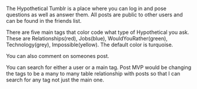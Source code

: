 The Hypothetical Tumblr is a place where you can log in and pose questions as well as answer them. All posts are public to other users and can be found in the friends list.

There are five main tags that color code what type of Hypothetical you ask. These are Relationships(red), Jobs(blue), WouldYouRather(green), Technology(grey), Impossible(yellow). The default color is turquoise.

You can also comment on someones post. 

You can search for either a user or a main tag. Post MVP would be changing the tags to be a many to many table relationship with posts so that I can search for any tag not just the main one.
